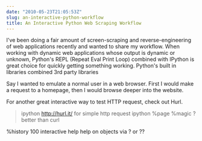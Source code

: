 ```yaml
---
date: "2010-05-23T21:05:53Z"
slug: an-interactive-python-workflow
title: An Interactive Python Web Scraping Workflow
---
```


I've been doing a fair amount of screen-scraping and reverse-engineering of web
applications recently and wanted to share my workflow. When working with dynamic
web applications whose output is dynamic or unknown, Python's REPL (Repeat Eval
Print Loop) combined with IPython is great choice for quickly getting something
working. Python's built in libraries combined 3rd party libraries

Say I wanted to emulate a normal user in a web browser. First I would make a
request to a homepage, then I would browse deeper into the website.

For another great interactive way to test HTTP request, check out Hurl.

> ipython http://hurl.it/ for simple http request ipython %page %magic ? better
> than curl

%history 100 interactive help help on objects via ? or ??
